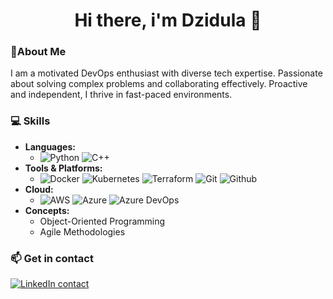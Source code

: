 <h1 align="center">Hi there, i'm Dzidula 👋</h1>


### 🚀About Me
I am a motivated DevOps enthusiast with diverse tech expertise. Passionate about solving complex problems and collaborating effectively. Proactive and independent, I thrive in fast-paced environments. 

### 💻 Skills
- **Languages:**
  - ![Python](https://img.shields.io/badge/Python-FFD43B?style=for-the-badge&logo=python&logoColor=blue)  ![C++](https://img.shields.io/badge/C%2B%2B-00599C?style=for-the-badge&logo=c%2B%2B&logoColor=white) 
- **Tools & Platforms:**
  - ![Docker](https://img.shields.io/badge/Docker-2CA5E0?style=for-the-badge&logo=docker&logoColor=white)  ![Kubernetes](https://img.shields.io/badge/kubernetes-326ce5.svg?&style=for-the-badge&logo=kubernetes&logoColor=white)  ![Terraform](https://img.shields.io/badge/Terraform-7B42BC?style=for-the-badge&logo=terraform&logoColor=white)  ![Git](https://img.shields.io/badge/GIT-E44C30?style=for-the-badge&logo=git&logoColor=white)  ![Github](https://img.shields.io/badge/GitHub-100000?style=for-the-badge&logo=github&logoColor=white) 
- **Cloud:**
  - ![AWS](https://img.shields.io/badge/Amazon_AWS-FF9900?style=for-the-badge&logo=amazonaws&logoColor=white)  ![Azure](https://img.shields.io/badge/microsoft%20azure-0089D6?style=for-the-badge&logo=microsoft-azure&logoColor=white)  ![Azure DevOps](https://img.shields.io/badge/Azure_DevOps-0078D7?style=for-the-badge&logo=azure-devops&logoColor=white)
- **Concepts:**
  - Object-Oriented Programming
  - Agile Methodologies

### 📫 Get in contact
[![LinkedIn contact](https://img.shields.io/badge/LinkedIn-0077B5?style=for-the-badge&logo=linkedin&logoColor=white)](https://www.linkedin.com/in/dzidula-keteku-379362183) 

